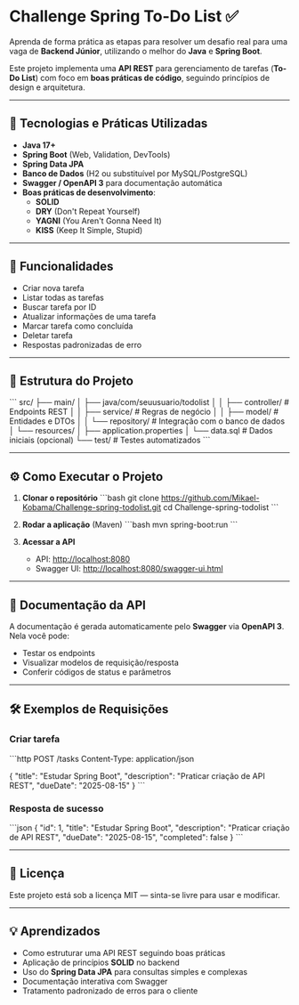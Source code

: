 # Challenge Spring To-Do List ✅

Aprenda de forma prática as etapas para resolver um desafio real para uma vaga de **Backend Júnior**, utilizando o melhor do **Java** e **Spring Boot**.

Este projeto implementa uma **API REST** para gerenciamento de tarefas (**To-Do List**) com foco em **boas práticas de código**, seguindo princípios de design e arquitetura.

---

## 🚀 Tecnologias e Práticas Utilizadas

- **Java 17+**
- **Spring Boot** (Web, Validation, DevTools)
- **Spring Data JPA**
- **Banco de Dados** (H2 ou substituível por MySQL/PostgreSQL)
- **Swagger / OpenAPI 3** para documentação automática
- **Boas práticas de desenvolvimento**:
  - **SOLID**
  - **DRY** (Don't Repeat Yourself)
  - **YAGNI** (You Aren't Gonna Need It)
  - **KISS** (Keep It Simple, Stupid)

---

## 📌 Funcionalidades

- Criar nova tarefa
- Listar todas as tarefas
- Buscar tarefa por ID
- Atualizar informações de uma tarefa
- Marcar tarefa como concluída
- Deletar tarefa
- Respostas padronizadas de erro

---

## 📂 Estrutura do Projeto

\`\`\`
src/
├── main/
│ ├── java/com/seuusuario/todolist
│ │ ├── controller/ # Endpoints REST
│ │ ├── service/ # Regras de negócio
│ │ ├── model/ # Entidades e DTOs
│ │ └── repository/ # Integração com o banco de dados
│ └── resources/
│ ├── application.properties
│ └── data.sql # Dados iniciais (opcional)
└── test/ # Testes automatizados
\`\`\`

---

## ⚙️ Como Executar o Projeto

1. **Clonar o repositório**
   \`\`\`bash
   git clone https://github.com/Mikael-Kobama/Challenge-spring-todolist.git
   cd Challenge-spring-todolist
   \`\`\`

2. **Rodar a aplicação** (Maven)
   \`\`\`bash
   mvn spring-boot:run
   \`\`\`

3. **Acessar a API**
   - API: [http://localhost:8080](http://localhost:8080)
   - Swagger UI: [http://localhost:8080/swagger-ui.html](http://localhost:8080/swagger-ui.html)

---

## 📖 Documentação da API

A documentação é gerada automaticamente pelo **Swagger** via **OpenAPI 3**.  
Nela você pode:

- Testar os endpoints
- Visualizar modelos de requisição/resposta
- Conferir códigos de status e parâmetros

---

## 🛠 Exemplos de Requisições

### Criar tarefa

\`\`\`http
POST /tasks
Content-Type: application/json

{
"title": "Estudar Spring Boot",
"description": "Praticar criação de API REST",
"dueDate": "2025-08-15"
}
\`\`\`

### Resposta de sucesso

\`\`\`json
{
"id": 1,
"title": "Estudar Spring Boot",
"description": "Praticar criação de API REST",
"dueDate": "2025-08-15",
"completed": false
}
\`\`\`

---

## 📜 Licença

Este projeto está sob a licença MIT — sinta-se livre para usar e modificar.

---

## 💡 Aprendizados

- Como estruturar uma API REST seguindo boas práticas
- Aplicação de princípios **SOLID** no backend
- Uso do **Spring Data JPA** para consultas simples e complexas
- Documentação interativa com Swagger
- Tratamento padronizado de erros para o cliente
